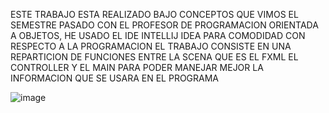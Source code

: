 ESTE TRABAJO ESTA REALIZADO BAJO CONCEPTOS QUE VIMOS EL SEMESTRE PASADO CON EL PROFESOR DE PROGRAMACION ORIENTADA A OBJETOS, HE USADO EL IDE INTELLIJ IDEA PARA COMODIDAD CON RESPECTO A LA PROGRAMACION EL TRABAJO CONSISTE EN UNA REPARTICION DE FUNCIONES ENTRE LA SCENA QUE ES EL FXML
EL CONTROLLER Y EL MAIN PARA PODER MANEJAR MEJOR LA INFORMACION QUE SE USARA EN EL PROGRAMA

![image](https://github.com/Ragy04/Ejercicio-1-CON-FXML/assets/164718921/7fb48c22-b6e4-4b10-a555-2ddb8df03310)

